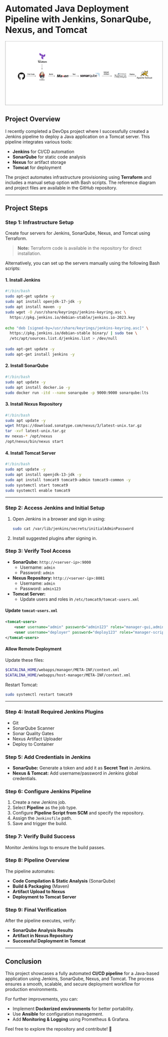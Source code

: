 # Automated Java Deployment Pipeline with Jenkins, SonarQube, Nexus, and Tomcat

![architecture](Steps/project.png)

## Project Overview
I recently completed a DevOps project where I successfully created a Jenkins pipeline to deploy a Java application on a Tomcat server. This pipeline integrates various tools:

- **Jenkins** for CI/CD automation
- **SonarQube** for static code analysis
- **Nexus** for artifact storage
- **Tomcat** for deployment

The project automates infrastructure provisioning using **Terraform** and includes a manual setup option with Bash scripts. The reference diagram and project files are available in the GitHub repository.

---

## Project Steps

### Step 1: Infrastructure Setup
Create four servers for Jenkins, SonarQube, Nexus, and Tomcat using Terraform.

> **Note:** Terraform code is available in the repository for direct installation.

Alternatively, you can set up the servers manually using the following Bash scripts:

#### 1. Install Jenkins
```bash
#!/bin/bash
sudo apt-get update -y
sudo apt install openjdk-17-jdk -y
sudo apt install maven -y
sudo wget -O /usr/share/keyrings/jenkins-keyring.asc \
  https://pkg.jenkins.io/debian-stable/jenkins.io-2023.key

echo "deb [signed-by=/usr/share/keyrings/jenkins-keyring.asc]" \
  https://pkg.jenkins.io/debian-stable binary/ | sudo tee \
  /etc/apt/sources.list.d/jenkins.list > /dev/null
  
sudo apt-get update -y
sudo apt-get install jenkins -y
```

#### 2. Install SonarQube
```bash
#!/bin/bash
sudo apt update -y
sudo apt install docker.io -y
sudo docker run -itd --name sonarqube -p 9000:9000 sonarqube:lts
```

#### 3. Install Nexus Repository
```bash
#!/bin/bash
sudo apt update -y
wget https://download.sonatype.com/nexus/3/latest-unix.tar.gz
tar -xvf latest-unix.tar.gz
mv nexus-* /opt/nexus
/opt/nexus/bin/nexus start
```

#### 4. Install Tomcat Server
```bash
#!/bin/bash
sudo apt update -y
sudo apt install openjdk-13-jdk -y
sudo apt install tomcat9 tomcat9-admin tomcat9-common -y
sudo systemctl start tomcat9
sudo systemctl enable tomcat9
```

---

### Step 2: Access Jenkins and Initial Setup
1. Open Jenkins in a browser and sign in using:
   ```bash
   sudo cat /var/lib/jenkins/secrets/initialAdminPassword
   ```
2. Install suggested plugins after signing in.

### Step 3: Verify Tool Access
- **SonarQube:** `http://<server-ip>:9000`
  - Username: `admin`
  - Password: `admin`
- **Nexus Repository:** `http://<server-ip>:8081`
  - Username: `admin`
  - Password: `admin123`
- **Tomcat Server:**
  - Update users and roles in `/etc/tomcat9/tomcat-users.xml`

#### Update `tomcat-users.xml`
```xml
<tomcat-users>
    <user username="admin" password="admin123" roles="manager-gui,admin-gui"/>
    <user username="deployer" password="deploy123" roles="manager-script"/>
</tomcat-users>
```
#### Allow Remote Deployment
Update these files:
```bash
$CATALINA_HOME/webapps/manager/META-INF/context.xml
$CATALINA_HOME/webapps/host-manager/META-INF/context.xml
```
Restart Tomcat:
```bash
sudo systemctl restart tomcat9
```

---

### Step 4: Install Required Jenkins Plugins
- Git
- SonarQube Scanner
- Sonar Quality Gates
- Nexus Artifact Uploader
- Deploy to Container

### Step 5: Add Credentials in Jenkins
- **SonarQube:** Generate a token and add it as **Secret Text** in Jenkins.
- **Nexus & Tomcat:** Add username/password in Jenkins global credentials.

### Step 6: Configure Jenkins Pipeline
1. Create a new Jenkins job.
2. Select **Pipeline** as the job type.
3. Configure **Pipeline Script from SCM** and specify the repository.
4. Assign the `Jenkinsfile` path.
5. Save and trigger the build.

### Step 7: Verify Build Success
Monitor Jenkins logs to ensure the build passes.

### Step 8: Pipeline Overview
The pipeline automates:
- **Code Compilation & Static Analysis** (SonarQube)
- **Build & Packaging** (Maven)
- **Artifact Upload to Nexus**
- **Deployment to Tomcat Server**

### Step 9: Final Verification
After the pipeline executes, verify:
- **SonarQube Analysis Results**
- **Artifact in Nexus Repository**
- **Successful Deployment in Tomcat**

---

## Conclusion
This project showcases a fully automated **CI/CD pipeline** for a Java-based application using Jenkins, SonarQube, Nexus, and Tomcat. The process ensures a smooth, scalable, and secure deployment workflow for production environments.

For further improvements, you can:
- Implement **Dockerized environments** for better portability.
- Use **Ansible** for configuration management.
- Add **Monitoring & Logging** using Prometheus & Grafana.

Feel free to explore the repository and contribute! 🚀

